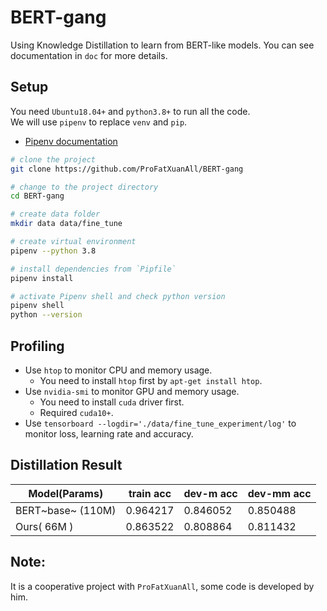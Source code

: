 # BERT-gang

Using Knowledge Distillation to learn from BERT-like models.
You can see documentation in `doc` for more details.

## Setup

You need `Ubuntu18.04+` and `python3.8+` to run all the code.  
We will use `pipenv` to replace `venv` and `pip`.

- [Pipenv documentation](https://pipenv.pypa.io/en/latest/)

```bash
# clone the project
git clone https://github.com/ProFatXuanAll/BERT-gang

# change to the project directory
cd BERT-gang

# create data folder
mkdir data data/fine_tune

# create virtual environment
pipenv --python 3.8

# install dependencies from `Pipfile`
pipenv install

# activate Pipenv shell and check python version
pipenv shell
python --version
```

## Profiling

- Use `htop` to monitor CPU and memory usage.
  - You need to install `htop` first by `apt-get install htop`.
- Use `nvidia-smi` to monitor GPU and memory usage.
  - You need to install `cuda` driver first.
  - Required `cuda10+`.
- Use `tensorboard --logdir='./data/fine_tune_experiment/log'` to monitor loss, learning rate and accuracy.

## Distillation Result
| Model(Params)     | train acc | dev-m acc | dev-mm acc |
| ----------------- | --------- | --------- | ---------- |
| BERT~base~ (110M) | 0.964217  | 0.846052  | 0.850488   |
| Ours( 66M )       | 0.863522  | 0.808864  | 0.811432   |

## Note:
It is a cooperative project with `ProFatXuanAll`, some code is developed by him.
